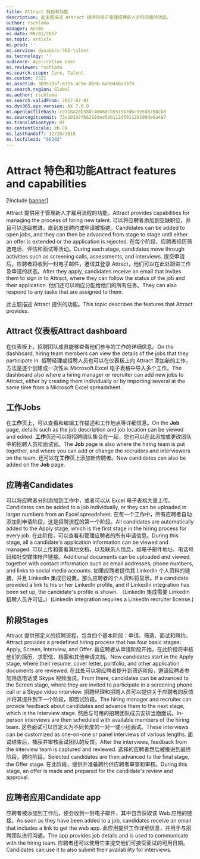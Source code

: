 ```yaml
---
title: Attract 特色和功能
description: 此主题描述 Attract 提供的用于管理招聘新人才的流程的功能。
author: rschloma
manager: AnnBe
ms.date: 08/01/2017
ms.topic: article
ms.prod: ''
ms.service: dynamics-365-talent
ms.technology: ''
audience: Application User
ms.reviewer: rschloma
ms.search.scope: Core, Talent
ms.custom: 7521
ms.assetid: 3b953d5f-6325-4c9e-8b9b-6ab0458a73f8
ms.search.region: Global
ms.author: rschloma
ms.search.validFrom: 2017-07-01
ms.dyn365.ops.version: AX 7.0.0
ms.openlocfilehash: ce718a26b58dc40668cb5519b7d6c9e5d0788cb0
ms.sourcegitcommit: 73e10192fb6318dee5bb1129591120199de6a487
ms.translationtype: HT
ms.contentlocale: zh-CN
ms.lasthandoff: 12/20/2018
ms.locfileid: "60242"
---
```

# <a name="attract-features-and-capabilities"></a><span data-ttu-id="c389c-103">Attract 特色和功能</span><span class="sxs-lookup"><span data-stu-id="c389c-103">Attract features and capabilities</span></span>

[!include [banner](includes/banner.md)]

<span data-ttu-id="c389c-104">Attract 提供用于管理新人才雇用流程的功能。</span><span class="sxs-lookup"><span data-stu-id="c389c-104">Attract provides capabilities for managing the process of hiring new talent.</span></span> <span data-ttu-id="c389c-105">可以将应聘者添加到空缺职位，并且可以逐级推进，直到发出聘约或申请被拒绝。</span><span class="sxs-lookup"><span data-stu-id="c389c-105">Candidates can be added to open jobs, and they can then be advanced from stage to stage until either an offer is extended or the application is rejected.</span></span> <span data-ttu-id="c389c-106">在每个阶段，应聘者经历筛选电话、评估和面试等活动。</span><span class="sxs-lookup"><span data-stu-id="c389c-106">During each stage, candidates move through activities such as screening calls, assessments, and interviews.</span></span> <span data-ttu-id="c389c-107">提交申请后，应聘者将收到一封电子邮件，邀请其登录 Attract，他们可以在此处跟进工作及申请的状态。</span><span class="sxs-lookup"><span data-stu-id="c389c-107">After they apply, candidates receive an email that invites them to sign in to Attract, where they can follow the status of the job and their application.</span></span> <span data-ttu-id="c389c-108">他们还可以响应分配给他们的所有任务。</span><span class="sxs-lookup"><span data-stu-id="c389c-108">They can also respond to any tasks that are assigned to them.</span></span>

<span data-ttu-id="c389c-109">此主题描述 Attract 提供的功能。</span><span class="sxs-lookup"><span data-stu-id="c389c-109">This topic describes the features that Attract provides.</span></span>

## <a name="attract-dashboard"></a><span data-ttu-id="c389c-110">Attract 仪表板</span><span class="sxs-lookup"><span data-stu-id="c389c-110">Attract dashboard</span></span>
<span data-ttu-id="c389c-111">在仪表板上，招聘团队成员能够查看他们参与的工作的详细信息。</span><span class="sxs-lookup"><span data-stu-id="c389c-111">On the dashboard, hiring team members can view the details of the jobs that they participate in.</span></span> <span data-ttu-id="c389c-112">招聘经理或招聘人员也可以在仪表板上向 Attract 添加新的工作，方法是逐个创建或一次性从 Microsoft Excel 电子表格中导入多个工作。</span><span class="sxs-lookup"><span data-stu-id="c389c-112">The dashboard also where a hiring manager or recruiter can add new jobs to Attract, either by creating them individually or by importing several at the same time from a Microsoft Excel spreadsheet.</span></span>

## <a name="jobs"></a><span data-ttu-id="c389c-113">工作</span><span class="sxs-lookup"><span data-stu-id="c389c-113">Jobs</span></span>
<span data-ttu-id="c389c-114">在**工作**页上，可以查看和编辑工作描述和工作地点等详细信息。</span><span class="sxs-lookup"><span data-stu-id="c389c-114">On the **Job** page, details such as the job description and job location can be viewed and edited.</span></span> <span data-ttu-id="c389c-115">**工作**页还可以将招聘团队集合在一起，您也可以在此添加或更改团队中的招聘人员和面试官。</span><span class="sxs-lookup"><span data-stu-id="c389c-115">The **Job** page is also where the hiring team is put together, and where you can add or change the recruiters and interviewers on the team.</span></span> <span data-ttu-id="c389c-116">还可以在**工作**页上添加新应聘者。</span><span class="sxs-lookup"><span data-stu-id="c389c-116">New candidates can also be added on the **Job** page.</span></span>

## <a name="candidates"></a><span data-ttu-id="c389c-117">应聘者</span><span class="sxs-lookup"><span data-stu-id="c389c-117">Candidates</span></span>
<span data-ttu-id="c389c-118">可以将应聘者分别添加到工作中，或者可以从 Excel 电子表格大量上传。</span><span class="sxs-lookup"><span data-stu-id="c389c-118">Candidates can be added to a job individually, or they can be uploaded in larger numbers from an Excel spreadsheet.</span></span> <span data-ttu-id="c389c-119">在每一个工作中，所有应聘者自动添加到申请阶段，这是招聘流程的第一个阶段。</span><span class="sxs-lookup"><span data-stu-id="c389c-119">All candidates are automatically added to the Apply stage, which is the first stage in the hiring process for every job.</span></span> <span data-ttu-id="c389c-120">在此阶段，可以查看和管理应聘者的所有申请信息。</span><span class="sxs-lookup"><span data-stu-id="c389c-120">During this stage, all a candidate's application information can be viewed and managed.</span></span> <span data-ttu-id="c389c-121">可以上传和查看其他文档，以及联系人信息，如电子邮件地址、电话号码和社交媒体帐户链接。</span><span class="sxs-lookup"><span data-stu-id="c389c-121">Additional documents can be uploaded and viewed, together with contact information such as email addresses, phone numbers, and links to social media accounts.</span></span> <span data-ttu-id="c389c-122">如果应聘者提供其 LinkedIn 个人资料的链接，并且 LinkedIn 集成已设置，那么应聘者的个人资料将显示。</span><span class="sxs-lookup"><span data-stu-id="c389c-122">If a candidate provided a link to his or her LinkedIn profile, and if LinkedIn integration has been set up, the candidate's profile is shown.</span></span> <span data-ttu-id="c389c-123">（LinkedIn 集成需要 LinkedIn 招聘人员许可证。）</span><span class="sxs-lookup"><span data-stu-id="c389c-123">(LinkedIn integration requires a LinkedIn recruiter license.)</span></span>

## <a name="stages"></a><span data-ttu-id="c389c-124">阶段</span><span class="sxs-lookup"><span data-stu-id="c389c-124">Stages</span></span>
<span data-ttu-id="c389c-125">Attract 提供预定义的招聘流程，包含四个基本阶段：申请、筛选、面试和聘约。</span><span class="sxs-lookup"><span data-stu-id="c389c-125">Attract provides a predefined hiring process that has four basic stages: Apply, Screen, Interview, and Offer.</span></span> <span data-ttu-id="c389c-126">新应聘者从申请阶段开始，在此阶段将审核他们的简历、求职信、档案和其他申请文档。</span><span class="sxs-lookup"><span data-stu-id="c389c-126">New candidates start in the Apply stage, where their resume, cover letter, portfolio, and other application documents are reviewed.</span></span> <span data-ttu-id="c389c-127">在此处可以将应聘者提升到筛选阶段，邀请应聘者参加筛选电话或 Skype 视频面试。</span><span class="sxs-lookup"><span data-stu-id="c389c-127">From there, candidates can be advanced to the Screen stage, where they are invited to participate in a screening phone call or a Skype video interview.</span></span> <span data-ttu-id="c389c-128">招聘经理和招聘人员可以提供关于应聘者的反馈并将其提升到下一个阶段，即面试阶段。</span><span class="sxs-lookup"><span data-stu-id="c389c-128">The hiring manager and recruiter can provide feedback about candidates and advance them to the next stage, which is the Interview stage.</span></span> <span data-ttu-id="c389c-129">然后与可用的招聘团队成员安排当面面试。</span><span class="sxs-lookup"><span data-stu-id="c389c-129">In-person interviews are then scheduled with available members of the hiring team.</span></span> <span data-ttu-id="c389c-130">这些面试可以自定义为不同长度的一对一或小组面试。</span><span class="sxs-lookup"><span data-stu-id="c389c-130">These interviews can be customized as one-on-one or panel interviews of various lengths.</span></span> <span data-ttu-id="c389c-131">面试结束后，捕获并审核面试团队的反馈。</span><span class="sxs-lookup"><span data-stu-id="c389c-131">After the interviews, feedback from the interview team is captured and reviewed.</span></span> <span data-ttu-id="c389c-132">选择的应聘者然后被推进到最终阶段，聘约阶段。</span><span class="sxs-lookup"><span data-stu-id="c389c-132">Selected candidates are then advanced to the final stage, the Offer stage.</span></span> <span data-ttu-id="c389c-133">在此阶段，提供并准备聘约供应聘者审查和审核。</span><span class="sxs-lookup"><span data-stu-id="c389c-133">During this stage, an offer is made and prepared for the candidate's review and approval.</span></span>

## <a name="candidate-app"></a><span data-ttu-id="c389c-134">应聘者应用</span><span class="sxs-lookup"><span data-stu-id="c389c-134">Candidate app</span></span>
<span data-ttu-id="c389c-135">应聘者被添加到工作后，便会收到一封电子邮件，其中包含获取该 Web 应用的链接。</span><span class="sxs-lookup"><span data-stu-id="c389c-135">As soon as they have been added to a job, candidates receive an email that includes a link to get the web app.</span></span> <span data-ttu-id="c389c-136">此应用提供工作详细信息，并用于与招聘团队进行沟通。</span><span class="sxs-lookup"><span data-stu-id="c389c-136">The app provides job details and is used to communicate with the hiring team.</span></span> <span data-ttu-id="c389c-137">应聘者还可以使用它来提交他们可接受面试的可用日期。</span><span class="sxs-lookup"><span data-stu-id="c389c-137">Candidates can use it to also submit their availability for interviews.</span></span>
